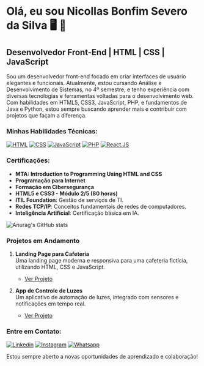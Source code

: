 # Olá, eu sou Nicollas Bonfim Severo da Silva 🖥️ 👾

## Desenvolvedor Front-End | HTML | CSS | JavaScript

Sou um desenvolvedor front-end focado em criar interfaces de usuário elegantes e funcionais. Atualmente, estou cursando Análise e Desenvolvimento de Sistemas, no 4º semestre, e tenho experiência com diversas tecnologias e ferramentas voltadas para o desenvolvimento web. Com habilidades em HTML5, CSS3, JavaScript, PHP, e fundamentos de Java e Python, estou sempre buscando aprender mais e contribuir com projetos que façam a diferença.

### Minhas Habilidades Técnicas:
[![HTML](https://img.shields.io/badge/HTML-239120?style=for-the-badge&logo=html5&logoColor=white)]()
[![CSS](https://img.shields.io/badge/CSS-239120?&style=for-the-badge&logo=css3&logoColor=white)]()
[![JavaScript](https://img.shields.io/badge/JavaScript-F7DF1E?style=for-the-badge&logo=javascript&logoColor=black)]()
[![PHP](https://img.shields.io/badge/PHP-777BB4?style=for-the-badge&logo=php&logoColor=white)]()
[![React.JS](https://img.shields.io/badge/React-20232A?style=for-the-badge&logo=react&logoColor=61DAFB)]()

### Certificações:
- **MTA: Introduction to Programming Using HTML and CSS**
- **Programação para Internet**
- **Formação em Cibersegurança**
- **HTML5 e CSS3 - Módulo 2/5 (80 horas)**
- **ITIL Foundation**: Gestão de serviços de TI.
- **Redes TCP/IP**: Conceitos fundamentais de redes de computadores.
- **Inteligência Artificial**: Certificação básica em IA.

![Anurag's GitHub stats](https://github-readme-stats.vercel.app/api?username=nicollassevero&show_icons=true&theme=onedark)

### Projetos em Andamento
1. **Landing Page para Cafeteria**  
   Uma landing page moderna e responsiva para uma cafeteria fictícia, utilizando HTML, CSS e JavaScript.
   - [Ver Projeto](#)

2. **App de Controle de Luzes**  
   Um aplicativo de automação de luzes, integrado com sensores e notificações em tempo real.
   - [Ver Projeto](#)

### Entre em Contato:
[![Linkedin](https://img.shields.io/badge/LinkedIn-0077B5?style=for-the-badge&logo=linkedin&logoColor=white)](https://www.linkedin.com/in/nicollasbonfim/)
[![Instagram](https://img.shields.io/badge/Instagram-E4405F?style=for-the-badge&logo=instagram&logoColor=white)](https://www.instagram.com/nicollasseveroo/)
[![Whatsapp](https://img.shields.io/badge/WhatsApp-25D366?style=for-the-badge&logo=whatsapp&logoColor=white)](https://wa.me/5561985802139)

Estou sempre aberto a novas oportunidades de aprendizado e colaboração!
